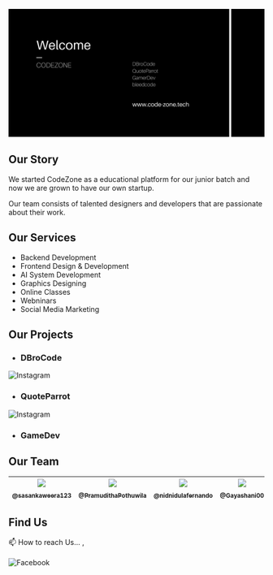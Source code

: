 [<img src="https://github.com/CodeZoneTech/.github/blob/main/codezone.png" alt="codezoneimg">](https://code-zone.tech/)

## Our Story

We started CodeZone as a educational platform for our junior batch and now we are grown to have our own startup.

Our team consists of talented designers and developers that are passionate about their work.

## Our Services

- Backend Development
- Frontend Design & Development
- AI System Development
- Graphics Designing
- Online Classes
- Webninars
- Social Media Marketing

## Our Projects

- ### DBroCode 
<a href="https://www.instagram.com/d_bro_code/">
  <img align="left" alt="Instagram" width="120px" src="https://img.shields.io/badge/Instagram-E4405F?style=for-the-badge&logo=instagram&logoColor=white" />
</a> </br>

- ### QuoteParrot
<a href="https://www.instagram.com/quote_codezone/">
  <img align="left" alt="Instagram" width="120px" src="https://img.shields.io/badge/Instagram-E4405F?style=for-the-badge&logo=instagram&logoColor=white" />
</a> </br>

- ### GameDev


## Our Team

| [<img  src="https://github.com/sasankaweera123.png?size=115" width="115"><br><sub>@sasankaweera123</sub>](https://github.com/sasankaweera123) | [<img  src="https://github.com/PramudithaPothuwila.png?size=115" width="115"><br><sub>@PramudithaPothuwila</sub>](https://github.com/PramudithaPothuwila) | [<img  src="https://github.com/nidnidulafernando.png?size=115" width="115"><br><sub>@nidnidulafernando</sub>](https://github.com/nidnidulafernando) | [<img src="https://github.com/Gayashani00.png?size=250" width="115"><br><sub>@Gayashani00</sub>](https://github.com/Gayashani00) |  [<img src="https://github.com/PavinduC.png?size=250" width="115"><br><sub>@PavinduC</sub>](https://github.com/PavinduC) |
| :---------------------------------------------------------------------------------------------------------------------: | :----------------------------------------------------------------------------------------------------------------------------------: | :-------------------------------------------------------------------------------------------------------------------: |:-------------------------------------------------------------------------------------------------------------------: |:-------------------------------------------------------------------------------------------------------------------: |


## Find Us

📫 How to reach Us... , </br></br>
<a href="https://www.facebook.com/codezonetech/">
  <img align="left" alt="Facebook" width="120px" src="https://img.shields.io/badge/Facebook-1877F2?style=for-the-badge&logo=facebook&logoColor=white" />
</a>
